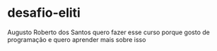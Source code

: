 # desafio-eliti
Augusto Roberto dos Santos 
quero fazer esse curso porque gosto de programação  e quero aprender mais sobre isso
